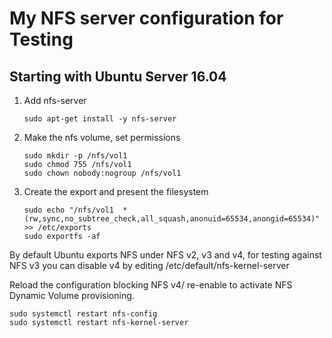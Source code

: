 # My NFS server configuration for Testing
## Starting with Ubuntu Server 16.04
1. Add nfs-server
    ```
    sudo apt-get install -y nfs-server
    ```
2. Make the nfs volume, set permissions
    ```
    sudo mkdir -p /nfs/vol1
    sudo chmod 755 /nfs/vol1
    sudo chown nobody:nogroup /nfs/vol1
    ```
3. Create the export and present the filesystem
    ```
    sudo echo "/nfs/vol1  *(rw,sync,no_subtree_check,all_squash,anonuid=65534,anongid=65534)" >> /etc/exports
    sudo exportfs -af
    ```

By default Ubuntu exports NFS under NFS v2, v3 and v4, for testing against NFS v3 you can disable v4 by editing /etc/default/nfs-kernel-server

Reload the configuration blocking NFS v4/ re-enable to activate NFS Dynamic Volume provisioning.

    
    sudo systemctl restart nfs-config
    sudo systemctl restart nfs-kernel-server
    